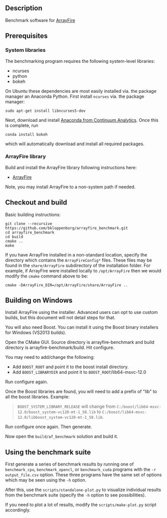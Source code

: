 ## Description

Benchmark software for [ArrayFire](https://github.com/arrayfire/arrayfire)

## Prerequisites

### System libraries

The benchmarking program requires the following system-level libraries:

* ncurses
* python
* bokeh

On Ubuntu these dependencies are most easily installed via. the package manager
an Anaconda Python. First install `ncurses` via. the package manager:

    sudo apt-get install libncurses5-dev

Next, download and install
[Anaconda from Continuum Analytics](https://www.continuum.io/downloads).
Once this is complete, run

    conda install bokeh

which will automatically download and install all required packages.

### ArrayFire library

Build and install the ArrayFire library following instructions here:

* [ArrayFire](https://github.com/arrayfire/arrayfire)

Note, you may install ArrayFire to a non-system path if needed.

## Checkout and build

Basic building instructions:

    git clone --recursive https://github.com/bkloppenborg/arrayfire_benchmark.git
    cd arrayfire_benchmark
    cd build
    cmake ..
    make

If you have ArrayFire installed in a non-standard location, specify the directory
which contains the `ArrayFireConfig*` files. These files may be found in the
`share/ArrayFire` subdirectory of the installation folder. For example, if ArrayFire
were installed locally to `/opt/ArrayFire` then we would modify the `cmake` command
above to be:

```
cmake -DArrayFire_DIR=/opt/ArrayFire/share/ArrayFire ..
```

## Building on Windows
Install ArrayFire using the installer. Advanced users can opt to use custom
builds, but this document will not detail steps for that.

You will also need Boost. You can install it using the Boost binary installers
for Windows (VS2013 builds).

Open the CMake GUI. Source directory is arrayfire-benchmark and build
directory is arrayfire-benchmark/build. Hit configure.

You may need to add/change the following:
* Add `BOOST_ROOT` and point it to the boost install directory.
* Add `BOOST_LIBRARYDIR` and point it to `BOOST_ROOT`/lib64-msvc-12.0

Run configure again.

Once the Boost libraries are found, you will need to add a prefix of "lib" to
all the boost libraries. Example:
> `BOOST_SYSTEM_LIBRARY_RELEASE` will change from
> `C:/boost/lib64-msvc-12.0/boost_system-vc120-mt-1_58.lib` to
> `C:/boost/lib64-msvc-12.0/libboost_system-vc120-mt-1_58.lib`.

Run configure once again. Then generate.

Now open the `build/af_benchmark` solution and build it.

## Using the benchmark suite

First generate a series of benchmark results by running one of
`benchmark_cpu`, `benchmark_opencl`, or `benchmark_cuda` programs with the
`-r output_file.csv` option. These three programs have the same set of options
which may be seen using the `-h` option.

After this, use the `scripts/standalone-plot.py` to visualize individual
results from the benchmark suite (specify the `-h` option to see possibilities).

If you need to plot a lot of results, modify the `scripts/make-plot.py`
script accordingly.

